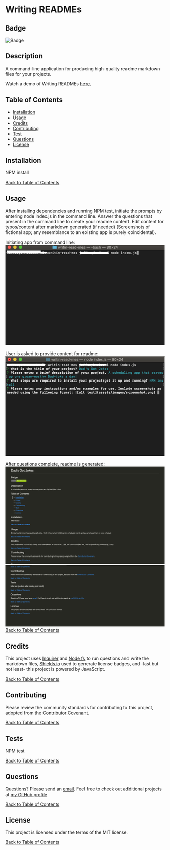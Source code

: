 # Writing READMEs

## Badge

![Badge](https://img.shields.io/badge/license-MIT-green.svg)

## Description

A command-line application for producing high-quality readme markdown files for your projects.

Watch a demo of Writing READMEs [here.](https://drive.google.com/file/d/1SLfq3WS6d2imb3b9Xi4MvP58fgGGbEZg/view)

## Table of Contents

- [Installation](#Installation)
- [Usage](#Usage)
- [Credits](#Credits)
- [Contributing](#Contributing)
- [Test](#Tests)
- [Questions](#Questions)
- [License](#License)

## Installation

NPM install

[Back to Table of Contents](#table-of-contents)

## Usage

After installing dependencies and running NPM test, initiate the prompts by entering node index.js in the command line. Answer the questions that present in the command line to create your readme content. Edit content for typos/content after markdown generated (if needed)
(Screenshots of fictional app; any resemblance to an existing app is purely coincidental).

Initiating app from command line:
![Calling application](./assets/images/initiating-app.png)

User is asked to provide content for readme:
![inquirer questions](./assets/images/inquirer.png)

After questions complete, readme is generated:
![sample readme](./assets/images/readme1.png)
![sample readme](./assets/images/readme2.png)
[Back to Table of Contents](#table-of-contents)

## Credits

This project uses [Inquirer](https://www.npmjs.com/package/inquirer) and [Node fs](https://www.npmjs.com/package/node-fs) to run questions and write the markdown files, [Shields.io](https://shields.io/category/license) used to generate license badges, and -last but not least- this project is powered by JavaScript.

[Back to Table of Contents](#table-of-contents)

## Contributing

Please review the community standards for contributing to this project, adopted from the [Contributor Covenant](https://www.contributor-covenant.org/).

[Back to Table of Contents](#table-of-contents)

## Tests

NPM test

[Back to Table of Contents](#table-of-contents)

## Questions

Questions? Please send an [email](jennifer.nelson242@gmail.com). Feel free to check out additional projects at [my GitHub profile](https://github.com/jnel-221)

[Back to Table of Contents](#table-of-contents)

## License

This project is licensed under the terms of the MIT license.

[Back to Table of Contents](#table-of-contents)
